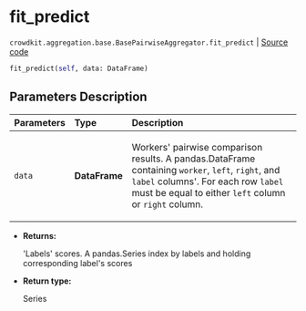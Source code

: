 # fit_predict
`crowdkit.aggregation.base.BasePairwiseAggregator.fit_predict` | [Source code](https://github.com/Toloka/crowd-kit/blob/v1.0.0/crowdkit/aggregation/base/__init__.py#L91)

```python
fit_predict(self, data: DataFrame)
```

## Parameters Description

| Parameters | Type | Description |
| :----------| :----| :-----------|
`data`|**DataFrame**|<p>Workers&#x27; pairwise comparison results. A pandas.DataFrame containing `worker`, `left`, `right`, and `label` columns&#x27;. For each row `label` must be equal to either `left` column or `right` column.</p>

* **Returns:**

  'Labels' scores.
A pandas.Series index by labels and holding corresponding label's scores

* **Return type:**

  Series
